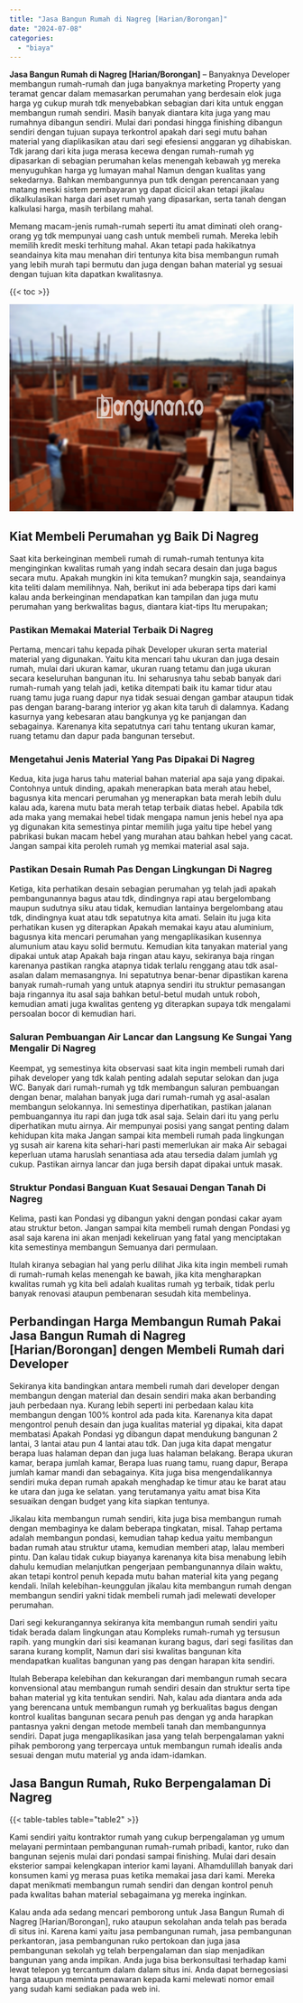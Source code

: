 ```yaml
---
title: "Jasa Bangun Rumah di Nagreg [Harian/Borongan]"
date: "2024-07-08"
categories: 
  - "biaya"
---
```


**Jasa Bangun Rumah di Nagreg \[Harian/Borongan\]** – Banyaknya Developer membangun rumah-rumah dan juga banyaknya marketing Property yang teramat gencar dalam memasarkan perumahan yang berdesain elok juga harga yg cukup murah tdk menyebabkan sebagian dari kita untuk enggan membangun rumah sendiri. Masih banyak diantara kita juga yang mau rumahnya dibangun sendiri. Mulai dari pondasi hingga finishing dibangun sendiri dengan tujuan supaya terkontrol apakah dari segi mutu bahan material yang diaplikasikan atau dari segi efesiensi anggaran yg dihabiskan. Tdk jarang dari kita juga merasa kecewa dengan rumah-rumah yg dipasarkan di sebagian perumahan kelas menengah kebawah yg mereka menyuguhkan harga yg lumayan mahal Namun dengan kualitas yang sekedarnya. Bahkan membangunnya pun tdk dengan perencanaan yang matang meski sistem pembayaran yg dapat dicicil akan tetapi jikalau dikalkulasikan harga dari aset rumah yang dipasarkan, serta tanah dengan kalkulasi harga, masih terbilang mahal.

Memang macam-jenis rumah-rumah seperti itu amat diminati oleh orang-orang yg tdk mempunyai uang cash untuk membeli rumah. Mereka lebih memilih kredit meski terhitung mahal. Akan tetapi pada hakikatnya seandainya kita mau menahan diri tentunya kita bisa membangun rumah yang lebih murah tapi bermutu dan juga dengan bahan material yg sesuai dengan tujuan kita dapatkan kwalitasnya.

{{< toc >}}

![Jasa Bangun Rumah di Nagreg [Harian/Borongan]](/images/borong-bangunan-16.png)

## Kiat Membeli Perumahan yg Baik Di Nagreg

Saat kita berkeinginan membeli rumah di rumah-rumah tentunya kita menginginkan kwalitas rumah yang indah secara desain dan juga bagus secara mutu. Apakah mungkin ini kita temukan? mungkin saja, seandainya kita teliti dalam memilihnya. Nah, berikut ini ada beberapa tips dari kami kalau anda berkeinginan mendapatkan kan tampilan dan juga mutu perumahan yang berkwalitas bagus, diantara kiat-tips Itu merupakan;

### Pastikan Memakai Material Terbaik Di Nagreg

Pertama, mencari tahu kepada pihak Developer ukuran serta material material yang digunakan. Yaitu kita mencari tahu ukuran dan juga desain rumah, mulai dari ukuran kamar, ukuran ruang tetamu dan juga ukuran secara keseluruhan bangunan itu. Ini seharusnya tahu sebab banyak dari rumah-rumah yang telah jadi, ketika ditempati baik itu kamar tidur atau ruang tamu juga ruang dapur nya tidak sesuai dengan gambar ataupun tidak pas dengan barang-barang interior yg akan kita taruh di dalamnya. Kadang kasurnya yang kebesaran atau bangkunya yg ke panjangan dan sebagainya. Karenanya kita sepatutnya cari tahu tentang ukuran kamar, ruang tetamu dan dapur pada bangunan tersebut.

### Mengetahui Jenis Material Yang Pas Dipakai Di Nagreg

Kedua, kita juga harus tahu material bahan material apa saja yang dipakai. Contohnya untuk dinding, apakah menerapkan bata merah atau hebel, bagusnya kita mencari perumahan yg menerapkan bata merah lebih dulu kalau ada, karena mutu bata merah tetap terbaik diatas hebel. Apabila tdk ada maka yang memakai hebel tidak mengapa namun jenis hebel nya apa yg digunakan kita semestinya pintar memilih juga yaitu tipe hebel yang pabrikasi bukan macam hebel yang murahan atau bahkan hebel yang cacat. Jangan sampai kita peroleh rumah yg memkai material asal saja.

### Pastikan Desain Rumah Pas Dengan Lingkungan Di Nagreg

Ketiga, kita perhatikan desain sebagian perumahan yg telah jadi apakah pembangunannya bagus atau tdk, dindingnya rapi atau bergelombang maupun sudutnya siku atau tidak, kemudian lantainya bergelombang atau tdk, dindingnya kuat atau tdk sepatutnya kita amati. Selain itu juga kita perhatikan kusen yg diterapkan Apakah memakai kayu atau aluminium, bagusnya kita mencari perumahan yang mengaplikasikan kusennya alumunium atau kayu solid bermutu. Kemudian kita tanyakan material yang dipakai untuk atap Apakah baja ringan atau kayu, sekiranya baja ringan karenanya pastikan rangka atapnya tidak terlalu renggang atau tdk asal-asalan dalam memasangnya. Ini sepatutnya benar-benar dipastikan karena banyak rumah-rumah yang untuk atapnya sendiri itu struktur pemasangan baja ringannya itu asal saja bahkan betul-betul mudah untuk roboh, kemudian amati juga kwalitas genteng yg diterapkan supaya tdk mengalami persoalan bocor di kemudian hari.

### Saluran Pembuangan Air Lancar dan Langsung Ke Sungai Yang Mengalir Di Nagreg

Keempat, yg semestinya kita observasi saat kita ingin membeli rumah dari pihak developer yang tdk kalah penting adalah seputar selokan dan juga WC. Banyak dari rumah-rumah yg tdk membangun saluran pembuangan dengan benar, malahan banyak juga dari rumah-rumah yg asal-asalan membangun selokannya. Ini semestinya diperhatikan, pastikan jalanan pembuangannya itu rapi dan juga tdk asal saja. Selain dari itu yang perlu diperhatikan mutu airnya. Air mempunyai posisi yang sangat penting dalam kehidupan kita maka Jangan sampai kita membeli rumah pada lingkungan yg susah air karena kita sehari-hari pasti memerlukan air maka Air sebagai keperluan utama haruslah senantiasa ada atau tersedia dalam jumlah yg cukup. Pastikan airnya lancar dan juga bersih dapat dipakai untuk masak.

### Struktur Pondasi Banguan Kuat Sesauai Dengan Tanah Di Nagreg

Kelima, pasti kan Pondasi yg dibangun yakni dengan pondasi cakar ayam atau struktur beton. Jangan sampai kita membeli rumah dengan Pondasi yg asal saja karena ini akan menjadi kekeliruan yang fatal yang menciptakan kita semestinya membangun Semuanya dari permulaan.

Itulah kiranya sebagian hal yang perlu dilihat Jika kita ingin membeli rumah di rumah-rumah kelas menengah ke bawah, jika kita mengharapkan kwalitas rumah yg kita beli adalah kualitas rumah yg terbaik, tidak perlu banyak renovasi ataupun pembenaran sesudah kita membelinya.

## Perbandingan Harga Membangun Rumah Pakai Jasa Bangun Rumah di Nagreg \[Harian/Borongan\] dengen Membeli Rumah dari Developer

Sekiranya kita bandingkan antara membeli rumah dari developer dengan membangun dengan material dan desain sendiri maka akan berbanding jauh perbedaan nya. Kurang lebih seperti ini perbedaan kalau kita membangun dengan 100% kontrol ada pada kita. Karenanya kita dapat mengontrol penuh desain dan juga kualitas material yg dipakai, kita dapat membatasi Apakah Pondasi yg dibangun dapat mendukung bangunan 2 lantai, 3 lantai atau pun 4 lantai atau tdk. Dan juga kita dapat mengatur berapa luas halaman depan dan juga luas halaman belakang. Berapa ukuran kamar, berapa jumlah kamar, Berapa luas ruang tamu, ruang dapur, Berapa jumlah kamar mandi dan sebagainya. Kita juga bisa mengendalikannya sendiri muka depan rumah apakah menghadap ke timur atau ke barat atau ke utara dan juga ke selatan. yang terutamanya yaitu amat bisa Kita sesuaikan dengan budget yang kita siapkan tentunya.

Jikalau kita membangun rumah sendiri, kita juga bisa membangun rumah dengan membaginya ke dalam beberapa tingkatan, misal. Tahap pertama adalah membangun pondasi, kemudian tahap kedua yaitu membangun badan rumah atau struktur utama, kemudian memberi atap, lalau memberi pintu. Dan kalau tidak cukup biayanya karenanya kita bisa menabung lebih dahulu kemudian melanjutkan pengerjaan pembangunannya dilain waktu, akan tetapi kontrol penuh kepada mutu bahan material kita yang pegang kendali. Inilah kelebihan-keunggulan jikalau kita membangun rumah dengan membangun sendiri yakni tidak membeli rumah jadi melewati developer perumahan.

Dari segi kekurangannya sekiranya kita membangun rumah sendiri yaitu tidak berada dalam lingkungan atau Kompleks rumah-rumah yg tersusun rapih. yang mungkin dari sisi keamanan kurang bagus, dari segi fasilitas dan sarana kurang komplit, Namun dari sisi kwalitas bangunan kita mendapatkan kualitas bangunan yang pas dengan harapan kita sendiri.

Itulah Beberapa kelebihan dan kekurangan dari membangun rumah secara konvensional atau membangun rumah sendiri desain dan struktur serta tipe bahan material yg kita tentukan sendiri. Nah, kalau ada diantara anda ada yang berencana untuk membangun rumah yg berkualitas bagus dengan kontrol kualitas bangunan secara penuh pas dengan yg anda harapkan pantasnya yakni dengan metode membeli tanah dan membangunnya sendiri. Dapat juga mengaplikasikan jasa yang telah berpengalaman yakni pihak pemborong yang terpercaya untuk membangun rumah idealis anda sesuai dengan mutu material yg anda idam-idamkan.

## Jasa Bangun Rumah, Ruko Berpengalaman Di Nagreg

{{< table-tables table="table2" >}}

Kami sendiri yaitu kontraktor rumah yang cukup berpengalaman yg umum melayani permintaan pembangunan rumah-rumah pribadi, kantor, ruko dan bangunan sejenis mulai dari pondasi sampai finishing. Mulai dari desain eksterior sampai kelengkapan interior kami layani. Alhamdulillah banyak dari konsumen kami yg merasa puas ketika memakai jasa dari kami. Mereka dapat menikmati membangun rumah sendiri dan dengan kontrol penuh pada kwalitas bahan material sebagaimana yg mereka inginkan.

Kalau anda ada sedang mencari pemborong untuk Jasa Bangun Rumah di Nagreg \[Harian/Borongan\], ruko ataupun sekolahan anda telah pas berada di situs ini. Karena kami yaitu jasa pembangunan rumah, jasa pembangunan perkantoran, jasa pembangunan ruko pertokoan dan juga jasa pembangunan sekolah yg telah berpengalaman dan siap menjadikan bangunan yang anda impikan. Anda juga bisa berkonsultasi terhadap kami lewat telepon yg tercantum dalam dalam situs ini. Anda dapat bernegosiasi harga ataupun meminta penawaran kepada kami melewati nomor email yang sudah kami sediakan pada web ini.

